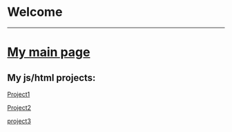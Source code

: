 # Welcome

---

# [My main page](https://djillalol.github.io/Web/HTML/L2-GTR.html)

## My js/html projects:

[Project1](http://djillali.alwaysdata.net/Tp4/tp4.html)

[Project2](http://djillali.alwaysdata.net/Tp5/TP5.html)

[project3](http://djillali.alwaysdata.net/Tp6/TP6.html)
